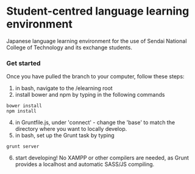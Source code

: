 # Student-centred language learning environment

Japanese language learning environment for the use of Sendai National College of Technology and its exchange students.

### Get started
Once you have pulled the branch to your computer, follow these steps:
1. in bash, navigate to the /elearning root
2. install bower and npm by typing in the following commands
```
bower install
npm install
```
4. in Gruntfile.js, under 'connect' - change the 'base' to match the directory where you want to locally develop.
5. in bash, set up the Grunt task by typing
```
grunt server
```
6. start developing! No XAMPP or other compilers are needed, as Grunt provides a localhost and automatic SASS/JS compiling.
